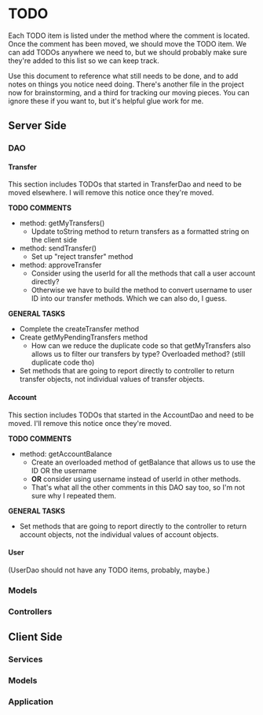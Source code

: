 # TODO
 Each TODO item is listed under the method where the comment is located. Once the comment has been moved, we should move the TODO item.
 We can add TODOs anywhere we need to, but we should probably make sure they're added to this list so we can keep track.

Use this document to reference what still needs to be done, and to add notes on things you notice need doing. There's another file in the project now for brainstorming, and a third for tracking our moving pieces. You can ignore these if you want to, but it's helpful glue work for me. 
## Server Side
### DAO
#### Transfer
This section includes TODOs that started in TransferDao and need to be moved elsewhere.
I will remove this notice once they're moved.

**TODO COMMENTS**
* method: getMyTransfers()
    * Update toString method to return transfers as a formatted string on the client side
* method: sendTransfer()
    * Set up "reject transfer" method
* method: approveTransfer
    * Consider using the userId for all the methods that call a user account directly?
    * Otherwise we have to build the method to convert username to user ID into our transfer methods. Which we can also do, I guess.

**GENERAL TASKS**
* Complete the createTransfer method
* Create getMyPendingTransfers method
    * How can we reduce the duplicate code so that getMyTransfers also allows us to filter our transfers by type? Overloaded method? (still duplicate code tho) 
* Set methods that are going to report directly to controller to return transfer objects, not individual values of transfer objects.

#### Account
This section includes TODOs that started in the AccountDao and need to be moved. 
I'll remove this notice once they're moved.


**TODO COMMENTS**
* method: getAccountBalance
    * Create an overloaded method of getBalance that allows us to use the ID OR the username
    * **OR** consider using username instead of userId in other methods.
    * That's what all the other comments in this DAO say too, so I'm not sure why I repeated them.

**GENERAL TASKS**
* Set methods that are going to report directly to the controller to return account objects, not the individual values of account objects.

#### User
(UserDao should not have any TODO items, probably, maybe.)


### Models

### Controllers

## Client Side

### Services

### Models

### Application